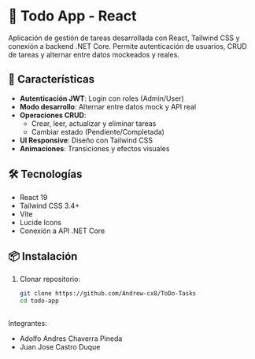 # 📝 Todo App - React

Aplicación de gestión de tareas desarrollada con React, Tailwind CSS y conexión a backend .NET Core. Permite autenticación de usuarios, CRUD de tareas y alternar entre datos mockeados y reales.

## 🚀 Características

- **Autenticación JWT**: Login con roles (Admin/User)
- **Modo desarrollo**: Alternar entre datos mock y API real
- **Operaciones CRUD**: 
  - Crear, leer, actualizar y eliminar tareas
  - Cambiar estado (Pendiente/Completada)
- **UI Responsive**: Diseño con Tailwind CSS
- **Animaciones**: Transiciones y efectos visuales

## 🛠 Tecnologías

- React 19
- Tailwind CSS 3.4+
- Vite
- Lucide Icons
- Conexión a API .NET Core

## 📦 Instalación

1. Clonar repositorio:
   ```bash
   git clone https://github.com/Andrew-cx8/ToDo-Tasks
   cd todo-app
  
Integrantes:
- Adolfo Andres Chaverra Pineda
- Juan Jose Castro Duque

